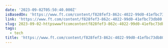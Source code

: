 ```yaml
---
date: '2023-09-02T05:50:40.000Z'
isBasedOn: 'https://www.ft.com/content/f828fef3-862c-4022-99d0-41efbc73db80'
link: 'https://www.ft.com/content/f828fef3-862c-4022-99d0-41efbc73db80'
slug: 2023-09-02-httpswwwftcomcontentf828fef3-862c-4022-99d0-41efbc73db80
tags:
  - tech
title: 'https://www.ft.com/content/f828fef3-862c-4022-99d0-41efbc73db80'
---
```


